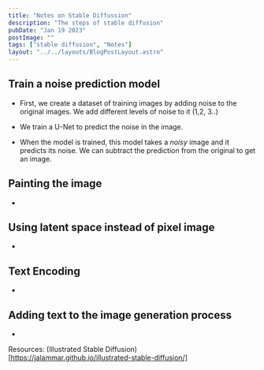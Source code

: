 ```yaml
---
title: "Notes on Stable Diffussion"
description: "The steps of stable diffusion"
pubDate: "Jan 19 2023"
postImage: ""
tags: ["stable diffusion", "Notes"]
layout: "../../layouts/BlogPostLayout.astro"
---
```


## Train a noise prediction model

- First, we create a dataset of training images by adding noise to the original images. We add different levels of noise to it (1,2, 3..)

- We train a U-Net to predict the noise in the image.

- When the model is trained, this model takes a *noisy* image and it predicts its noise. We can subtract the prediction from the original to get an image.

## Painting the image

- 

## Using latent space instead of pixel image

- 

## Text Encoding

- 

## Adding text to the image generation process

- 



Resources: (Illustrated Stable Diffusion)[https://jalammar.github.io/illustrated-stable-diffusion/]

